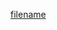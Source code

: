 [filename](https://raw.githubusercontent.com/poseidon-framework/poseidonR/master/README.md ':include')
